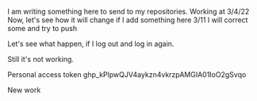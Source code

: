I am writing something here to send to my repositories. Working at 3/4/22
Now, let's see how it will change if I add something here
3/11 I will correct some and try to push

Let's see what happen, if I log out and log in again.

Still it's not working.

Personal access token
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

New work